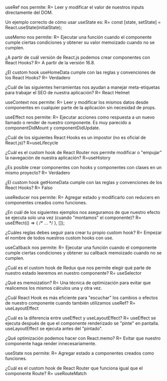 useRef nos permite:
R= Leer y modificar el valor de nuestros inputs directamente del DOM.

Un ejemplo correcto de cómo usar useState es:
R= const [state, setState] = React.useState(initialState);

useMemo nos permite:
R= Ejecutar una función cuando el componente cumple ciertas condiciones y obtener su valor memoizado cuando no se cumplen.

¿A partir de cuál versión de React.js podemos crear componentes con React Hooks?
R= A partir de la versión 16.8.

¿El custom hook useHomeData cumple con las reglas y convenciones de los React Hooks?
R= Verdadero

¿Cuál de las siguientes herramientas nos ayudan a manejar meta-etiquetas para trabajar el SEO de nuestra aplicación?
R= React Helmet

useContext nos permite:
R= Leer y modificar los mismos datos desde componentes en cualquier parte de la aplicación sin necesidad de props.

useEffect nos permite:
R= Ejecutar acciones como respuesta a un nuevo llamado o render de nuestro componente. Es muy parecido a componentDidMount y componentDidUpdate.

¿Cuál de los siguientes React Hooks es un impostor (no es oficial de React.js)?
R=useLifecycle

¿Cuál es el custom hook de React Router nos permite modificar o "empujar" la navegación de nuestra aplicación?
R=useHistory

¿Es posible crear componentes con hooks y componentes con clases en un mismo proyecto?
R= Verdadero

¿El custom hook getHomeData cumple con las reglas y convenciones de los React Hooks?
R= Falso

useReducer nos permite:
R= Agregar estado y modificarlo con reducers en componentes creados como funciones.

¿En cuál de los siguientes ejemplos nos aseguramos de que nuestro efecto se ejecuta solo una vez (cuando "montamos" el componente)?
R= useEffect(() => { /* … */ }, []);

¿Cuáles reglas debes seguir para crear tu propio custom hook?
R= Empezar el nombre de todos nuestros custom hooks con use.

useCallback nos permite:
R= Ejecutar una función cuando el componente cumple ciertas condiciones y obtener su callback memoizado cuando no se cumplen.

¿Cuál es el custom hook de Redux que nos permite elegir qué parte de nuestro estado leeremos en nuestro componente?
R= useSelector

¿Qué es memoization?
R= Una técnica de optimización para evitar que realicemos los mismos cálculos una y otra vez.

¿Cuál React Hook es más eficiente para "escuchar" los cambios o efectos de nuestro componente cuando también utilizamos useRef?
R= useLayoutEffect

¿Cuál es la diferencia entre useEffect y useLayoutEffect?
R= useEffect se ejecuta después de que el componente renderizado se "pinte" en pantalla. useLayoutEffect se ejecuta antes del "pintado".

¿Qué optimización podemos hacer con React.memo?
R= Evitar que nuestro componente haga render innecesariamente.

useState nos permite:
R= Agregar estado a componentes creados como funciones.

¿Cuál es el custom hook de React Router que funciona igual que el componente Route?
R= useRouteMatch

